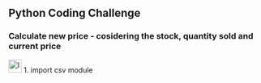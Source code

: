 ## Python Coding Challenge

### Calculate new price - cosidering the stock, quantity sold and current price
<img src="https://github.com/user-attachments/assets/f3e23249-1349-4525-afcf-82e4d380b14b" alt="Icon" width="26"/> 1. import csv module
